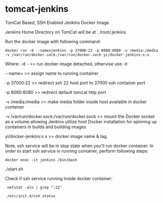 # tomcat-jenkins
TomCat Based, SSH Enabled Jenkins Docker Image

Jenkins Home Directory on TomCat will be at : /root/.jenkins

Run the docker image with following command:
```
docker run -d --name=jenkins -p 37000:22 -p 8080:8080 -v /media:/media -v /var/run/docker.sock:/var/run/docker.sock yi/docker-jenkins:x.x
```
Where:
-d - >> run docker image detached, othervise use -it

--name= >> assign name to running container

-p 37000:22 >> redirect ssh 22 host port to 37000 ssh container port

-p 8080:8080 >> redirect default tomcat http port

-v /media:/media >> make media folder inside host available in docker container

-v /var/run/docker.sock:/var/run/docker.sock >> mount the Docker socket as a volume allowing Jenkins utilize host Docker installation for spinning up containers in builds and building images

yi/docker-jenkins:x.x >> docker image name & tag

Note, ssh service will be in stop state when you'll run docker container.
In order to start ssh service in running container, perform following steps:

`docker exec -it jenkins /bin/bash`

./start.sh

Check if ssh service running inside docker container:
```
 netstat -aln | grep ":22"
 
 /etc/init.d/ssh status
 ```


